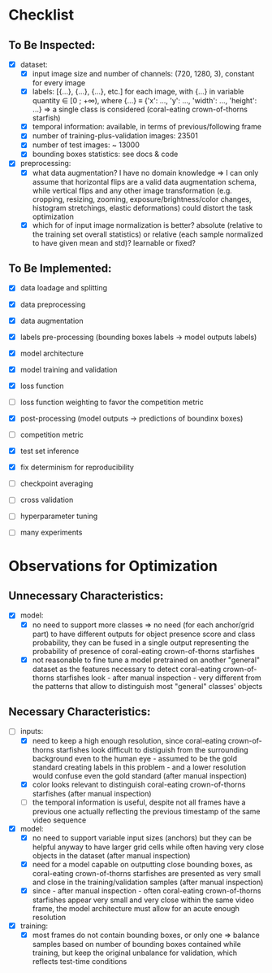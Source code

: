 # Checklist

## To Be Inspected:
- [x] dataset:
    - [x] input image size and number of channels: (720, 1280, 3), constant for every image
    - [x] labels: [{...}, {...}, {...}, etc.] for each image, with {...} in variable quantity ∈ [0 ; +∞), where {...} ≡ {'x': ..., 'y': ..., 'width': ..., 'height': ...} ⇒ a single class is considered (coral-eating crown-of-thorns starfish)
    - [x] temporal information: available, in terms of previous/following frame
    - [x] number of training-plus-validation images: 23501
    - [x] number of test images: ~ 13000
    - [x] bounding boxes statistics: see docs & code
- [x] preprocessing:
    - [x] what data augmentation? I have no domain knowledge ⇒ I can only assume that horizontal flips are a valid data augmentation schema, while vertical flips and any other image transformation (e.g. cropping, resizing, zooming, exposure/brightness/color changes, histogram stretchings, elastic deformations) could distort the task optimization
    - [x] which for of input image normalization is better? absolute (relative to the training set overall statistics) or relative (each sample normalized to have given mean and std)? learnable or fixed?

## To Be Implemented:
- [x] data loadage and splitting
- [x] data preprocessing
- [x] data augmentation
- [x] labels pre-processing (bounding boxes labels → model outputs labels)
- [x] model architecture
- [x] model training and validation
- [x] loss function
- [ ] loss function weighting to favor the competition metric
- [x] post-processing (model outputs → predictions of boundinx boxes)
- [ ] competition metric
- [x] test set inference
- [x] fix determinism for reproducibility
- [ ] checkpoint averaging
- [ ] cross validation
- [ ] hyperparameter tuning
- [ ] many experiments


# Observations for Optimization

## Unnecessary Characteristics:
- [x] model:
    - [x] no need to support more classes ⇒ no need (for each anchor/grid part) to have different outputs for object presence score and class probability, they can be fused in a single output representing the probability of presence of coral-eating crown-of-thorns starfishes
    - [x] not reasonable to fine tune a model pretrained on another "general" dataset as the features necessary to detect coral-eating crown-of-thorns starfishes look - after manual inspection - very different from the patterns that allow to distinguish most "general" classes' objects

## Necessary Characteristics:
- [ ] inputs:
    - [x] need to keep a high enough resolution, since coral-eating crown-of-thorns starfishes look difficult to distiguish from the surrounding background even to the human eye - assumed to be the gold standard creating labels in this problem - and a lower resolution would confuse even the gold standard (after manual inspection)
    - [x] color looks relevant to distinguish coral-eating crown-of-thorns starfishes (after manual inspection)
    - [ ] the temporal information is useful, despite not all frames have a previous one actually reflecting the previous timestamp of the same video sequence
- [x] model:
    - [x] no need to support variable input sizes (anchors) but they can be helpful anyway to have larger grid cells while often having very close objects in the dataset (after manual inspection)
    - [x] need for a model capable on outputting close bounding boxes, as coral-eating crown-of-thorns starfishes are presented as very small and close in the training/validation samples (after manual inspection)
    - [x] since - after manual inspection - often coral-eating crown-of-thorns starfishes appear very small and very close within the same video frame, the model architecture must allow for an acute enough resolution
- [x] training:
    - [x] most frames do not contain bounding boxes, or only one ⇒ balance samples based on number of bounding boxes contained while training, but keep the original unbalance for validation, which reflects test-time conditions
